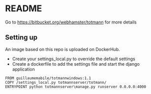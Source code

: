 # README #

Go to https://bitbucket.org/webhamster/totmann for more details

## Setting up

An image based on this repo is uploaded on DockerHub.
* Create your settings_local.py to override the default settings
* Create a dockerfile to add the settings file and start the django application
```
FROM guillaumemabile/totmannwindows:1.1
COPY /settings_local.py totmannserver/totmann/
ENTRYPOINT python totmannserver\manage.py runserver 0.0.0.0:4000




